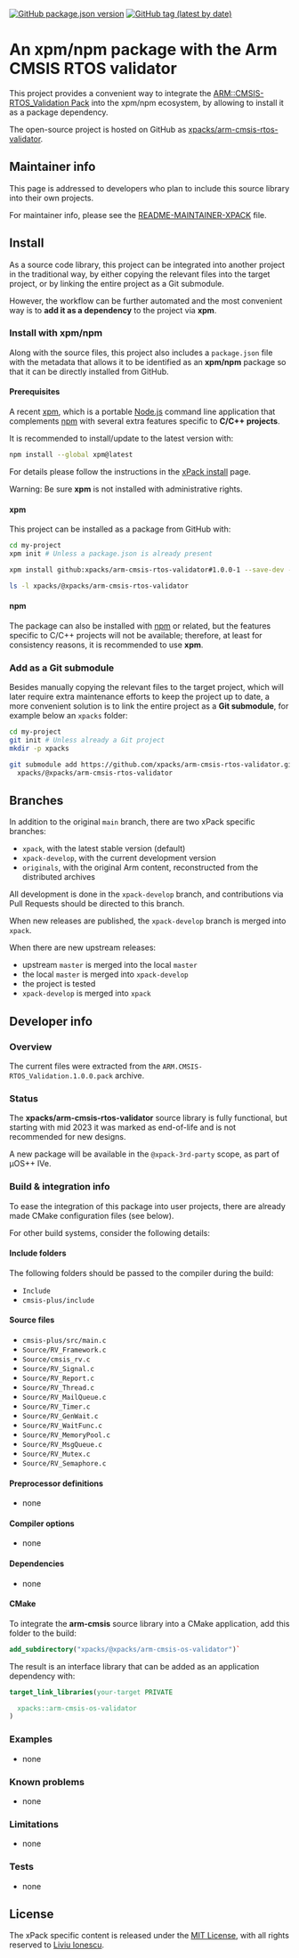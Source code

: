 [![GitHub package.json version](https://img.shields.io/github/package-json/v/xpacks/arm-cmsis-rtos-validator)](https://github.com/xpacks/arm-cmsis-rtos-validator/blob/xpack/package.json)
[![GitHub tag (latest by date)](https://img.shields.io/github/v/tag/xpacks/arm-cmsis-rtos-validator)](https://github.com/xpacks/arm-cmsis-rtos-validator/tags/)

# An xpm/npm package with the Arm CMSIS RTOS validator

This project provides a convenient way to integrate the
[ARM::CMSIS-RTOS_Validation Pack](https://arm-software.github.io/CMSIS_5/RTOS/html/rtosValidation.html)
into the xpm/npm ecosystem, by allowing to install it as a package dependency.

The open-source project is hosted on GitHub as
[xpacks/arm-cmsis-rtos-validator](https://github.com/xpacks/arm-cmsis-rtos-validator).

## Maintainer info

This page is addressed to developers who plan to include this source
library into their own projects.

For maintainer info, please see the
[README-MAINTAINER-XPACK](README-MAINTAINER-XPACK.md) file.

## Install

As a source code library, this project can be integrated into another project
in the traditional way,
by either copying the relevant files into the target project, or by linking
the entire project as a Git submodule.

However, the workflow can be further automated and the most convenient way is
to **add it as a dependency** to the project via **xpm**.

### Install with xpm/npm

Along with the source files, this project also includes a
`package.json` file with the metadata that allows it to be identified as an
**xpm/npm** package so that it can be directly installed from GitHub.

#### Prerequisites

A recent [xpm](https://xpack.github.io/xpm/),
which is a portable [Node.js](https://nodejs.org/) command line application
that complements [npm](https://docs.npmjs.com)
with several extra features specific to
**C/C++ projects**.

It is recommended to install/update to the latest version with:

```sh
npm install --global xpm@latest
```

For details please follow the instructions in the
[xPack install](https://xpack.github.io/install/) page.

Warning: Be sure **xpm** is not installed with administrative rights.

#### xpm

This project can be installed as a package from GitHub with:

```sh
cd my-project
xpm init # Unless a package.json is already present

xpm install github:xpacks/arm-cmsis-rtos-validator#1.0.0-1 --save-dev --copy

ls -l xpacks/@xpacks/arm-cmsis-rtos-validator
```

#### npm

The package can also be installed with [npm](https://docs.npmjs.com)
or related, but
the features specific to C/C++ projects will not be available;
therefore, at least for consistency reasons, it is recommended
to use **xpm**.

### Add as a Git submodule

Besides manually copying the relevant files to the target
project, which will later require extra maintenance efforts to keep the
project up to date, a more convenient
solution is to link the entire project as a **Git submodule**,
for example below an `xpacks` folder:

```sh
cd my-project
git init # Unless already a Git project
mkdir -p xpacks

git submodule add https://github.com/xpacks/arm-cmsis-rtos-validator.git \
  xpacks/@xpacks/arm-cmsis-rtos-validator
```

## Branches

In addition to the original `main` branch, there are two
xPack specific branches:

- `xpack`, with the latest stable version (default)
- `xpack-develop`, with the current development version
- `originals`, with the original Arm content, reconstructed
  from the distributed archives

All development is done in the `xpack-develop` branch, and contributions via
Pull Requests should be directed to this branch.

When new releases are published, the `xpack-develop` branch is merged
into `xpack`.

When there are new upstream releases:

- upstream `master` is merged into the local `master`
- the local `master` is merged into `xpack-develop`
- the project is tested
- `xpack-develop` is merged into `xpack`

## Developer info

### Overview

The current files were extracted from the
`ARM.CMSIS-RTOS_Validation.1.0.0.pack` archive.

### Status

The **xpacks/arm-cmsis-rtos-validator** source library is fully functional,
but starting with mid 2023 it was marked as end-of-life and
is not recommended for new designs.

A new package will be available in the `@xpack-3rd-party` scope,
as part of µOS++ IVe.

### Build & integration info

To ease the integration of this package into user projects, there
are already made CMake configuration files (see below).

For other build systems, consider the following details:

#### Include folders

The following folders should be passed to the compiler during the build:

- `Include`
- `cmsis-plus/include`

#### Source files

- `cmsis-plus/src/main.c`
- `Source/RV_Framework.c`
- `Source/cmsis_rv.c`
- `Source/RV_Signal.c`
- `Source/RV_Report.c`
- `Source/RV_Thread.c`
- `Source/RV_MailQueue.c`
- `Source/RV_Timer.c`
- `Source/RV_GenWait.c`
- `Source/RV_WaitFunc.c`
- `Source/RV_MemoryPool.c`
- `Source/RV_MsgQueue.c`
- `Source/RV_Mutex.c`
- `Source/RV_Semaphore.c`

#### Preprocessor definitions

- none

#### Compiler options

- none

#### Dependencies

- none

#### CMake

To integrate the **arm-cmsis** source library
into a CMake application,
add this folder to the build:

```cmake
add_subdirectory("xpacks/@xpacks/arm-cmsis-os-validator")`
```

The result is an interface library that can be added as an application
dependency with:

```cmake
target_link_libraries(your-target PRIVATE

  xpacks::arm-cmsis-os-validator
)
```

### Examples

- none

### Known problems

- none

### Limitations

- none

### Tests

- none

## License

The xPack specific content is released under the
[MIT License](https://opensource.org/licenses/MIT/),
with all rights reserved to
[Liviu Ionescu](https://github.com/ilg-ul).
